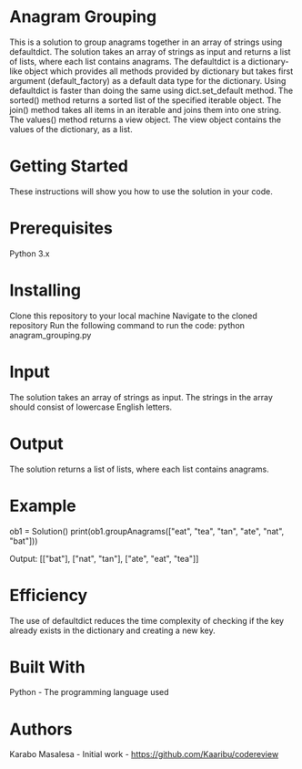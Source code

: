 # Anagram Grouping
This is a solution to group anagrams together in an array of strings using defaultdict. 
The solution takes an array of strings as input and returns a list of lists, where each list contains anagrams.
The defaultdict is a dictionary-like object which provides all methods provided by dictionary but takes first argument (default_factory) as a default data type for the dictionary. Using defaultdict is faster than doing the same using dict.set_default method.
The sorted() method returns a sorted list of the specified iterable object.
The join() method takes all items in an iterable and joins them into one string.
The values() method returns a view object. The view object contains the values of the dictionary, as a list.

# Getting Started
These instructions will show you how to use the solution in your code.

# Prerequisites
Python 3.x

# Installing
Clone this repository to your local machine
Navigate to the cloned repository
Run the following command to run the code:
python anagram_grouping.py

# Input
The solution takes an array of strings as input. The strings in the array should consist of lowercase English letters.

# Output
The solution returns a list of lists, where each list contains anagrams.

# Example
ob1 = Solution()
print(ob1.groupAnagrams(["eat", "tea", "tan", "ate", "nat", "bat"]))

Output:
[["bat"], ["nat", "tan"], ["ate", "eat", "tea"]]

# Efficiency
The use of defaultdict reduces the time complexity of checking if the key already exists in the dictionary and creating a new key.

# Built With
Python - The programming language used

# Authors
Karabo Masalesa - Initial work - https://github.com/Kaaribu/codereview


